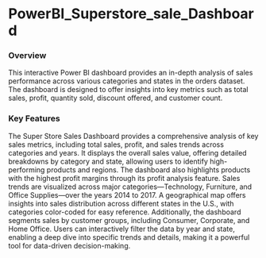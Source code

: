 # PowerBI_Superstore_sale_Dashboard

### Overview
This interactive Power BI dashboard provides an in-depth analysis of sales performance across various categories and states in the orders dataset. The dashboard is designed to offer insights into key metrics such as total sales, profit, quantity sold, discount offered, and customer count.

### Key Features
The Super Store Sales Dashboard provides a comprehensive analysis of key sales metrics, including total sales, profit, and sales trends across categories and years. It displays the overall sales value, offering detailed breakdowns by category and state, allowing users to identify high-performing products and regions. The dashboard also highlights products with the highest profit margins through its profit analysis feature. Sales trends are visualized across major categories—Technology, Furniture, and Office Supplies—over the years 2014 to 2017. A geographical map offers insights into sales distribution across different states in the U.S., with categories color-coded for easy reference. Additionally, the dashboard segments sales by customer groups, including Consumer, Corporate, and Home Office. Users can interactively filter the data by year and state, enabling a deep dive into specific trends and details, making it a powerful tool for data-driven decision-making.
